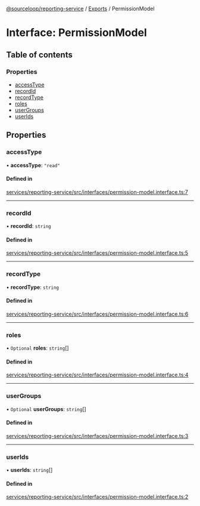 [@sourceloop/reporting-service](../README.md) / [Exports](../modules.md) / PermissionModel

# Interface: PermissionModel

## Table of contents

### Properties

- [accessType](PermissionModel.md#accesstype)
- [recordId](PermissionModel.md#recordid)
- [recordType](PermissionModel.md#recordtype)
- [roles](PermissionModel.md#roles)
- [userGroups](PermissionModel.md#usergroups)
- [userIds](PermissionModel.md#userids)

## Properties

### accessType

• **accessType**: ``"read"``

#### Defined in

[services/reporting-service/src/interfaces/permission-model.interface.ts:7](https://github.com/sourcefuse/loopback4-microservice-catalog/blob/93a7f917/services/reporting-service/src/interfaces/permission-model.interface.ts#L7)

___

### recordId

• **recordId**: `string`

#### Defined in

[services/reporting-service/src/interfaces/permission-model.interface.ts:5](https://github.com/sourcefuse/loopback4-microservice-catalog/blob/93a7f917/services/reporting-service/src/interfaces/permission-model.interface.ts#L5)

___

### recordType

• **recordType**: `string`

#### Defined in

[services/reporting-service/src/interfaces/permission-model.interface.ts:6](https://github.com/sourcefuse/loopback4-microservice-catalog/blob/93a7f917/services/reporting-service/src/interfaces/permission-model.interface.ts#L6)

___

### roles

• `Optional` **roles**: `string`[]

#### Defined in

[services/reporting-service/src/interfaces/permission-model.interface.ts:4](https://github.com/sourcefuse/loopback4-microservice-catalog/blob/93a7f917/services/reporting-service/src/interfaces/permission-model.interface.ts#L4)

___

### userGroups

• `Optional` **userGroups**: `string`[]

#### Defined in

[services/reporting-service/src/interfaces/permission-model.interface.ts:3](https://github.com/sourcefuse/loopback4-microservice-catalog/blob/93a7f917/services/reporting-service/src/interfaces/permission-model.interface.ts#L3)

___

### userIds

• **userIds**: `string`[]

#### Defined in

[services/reporting-service/src/interfaces/permission-model.interface.ts:2](https://github.com/sourcefuse/loopback4-microservice-catalog/blob/93a7f917/services/reporting-service/src/interfaces/permission-model.interface.ts#L2)
